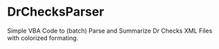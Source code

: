 # DrChecksParser
Simple VBA Code to (batch) Parse and Summarize Dr Checks XML Files with colorized formating.
